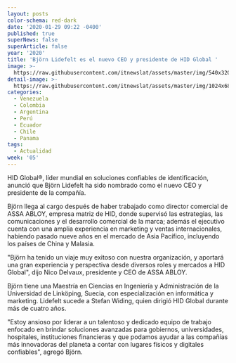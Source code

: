 ```yaml
---
layout: posts
color-schema: red-dark
date: '2020-01-29 09:22 -0400'
published: true
superNews: false
superArticle: false
year: '2020'
title: 'Björn Lidefelt es el nuevo CEO y presidente de HID Global '
image: >-
  https://raw.githubusercontent.com/itnewslat/assets/master/img/540x320/Bjorn-Lidefelt-p.jpg
detail-image: >-
  https://raw.githubusercontent.com/itnewslat/assets/master/img/1024x680/Bjorn-Lidefelt-g.jpg
categories:
  - Venezuela
  - Colombia
  - Argentina
  - Perú
  - Ecuador
  - Chile
  - Panama
tags:
  - Actualidad
week: '05'
---
```

HID Global®, líder mundial en soluciones confiables de identificación, anunció que Björn Lidefelt ha sido nombrado como el nuevo CEO y presidente de la compañía. 

Björn llega al cargo después de haber trabajado como director comercial de ASSA ABLOY, empresa matriz de HID, donde supervisó las estrategias, las comunicaciones y el desarrollo comercial de la marca; además el ejecutivo cuenta con una amplia experiencia en marketing y ventas internacionales, habiendo pasado nueve años en el mercado de Asia Pacífico, incluyendo los países de China y Malasia. 

"Björn ha tenido un viaje muy exitoso con nuestra organización, y aportará una gran experiencia y perspectiva desde diversos roles y mercados a HID Global", dijo Nico Delvaux,
presidente y CEO de ASSA ABLOY.

Björn tiene una Maestría en Ciencias en Ingeniería y Administración de la Universidad de Linköping, Suecia, con especialización en informática y marketing. Lidefelt sucede a Stefan Widing, quien dirigió HID Global durante más de cuatro años.

"Estoy ansioso por liderar a un talentoso y dedicado equipo de trabajo enfocado en brindar soluciones avanzadas para gobiernos, universidades, hospitales, instituciones financieras y que podamos ayudar a las compañías más innovadoras del planeta a contar con lugares físicos y digitales confiables", agregó Björn.
